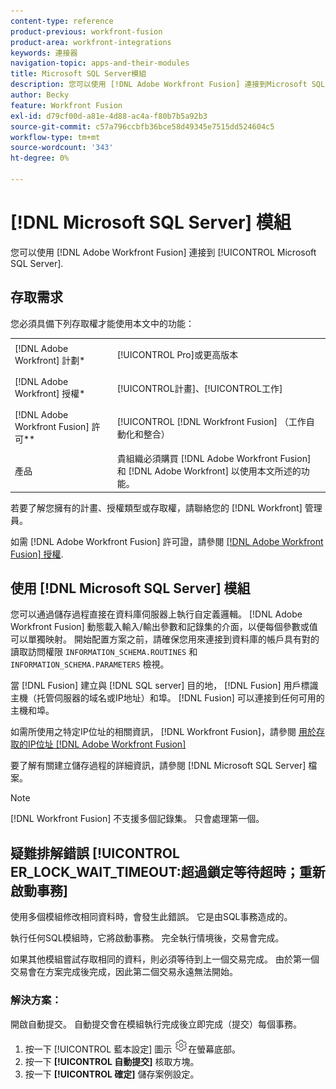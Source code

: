 ```yaml
---
content-type: reference
product-previous: workfront-fusion
product-area: workfront-integrations
keywords: 連接器
navigation-topic: apps-and-their-modules
title: Microsoft SQL Server模組
description: 您可以使用 [!DNL Adobe Workfront Fusion] 連接到Microsoft SQL Server。
author: Becky
feature: Workfront Fusion
exl-id: d79cf00d-a81e-4d88-ac4a-f80b7b5a92b3
source-git-commit: c57a796ccbfb36bce58d49345e7515dd524604c5
workflow-type: tm+mt
source-wordcount: '343'
ht-degree: 0%

---
```


# [!DNL Microsoft SQL Server] 模組

您可以使用 [!DNL Adobe Workfront Fusion] 連接到 [!UICONTROL Microsoft SQL Server].

## 存取需求

您必須具備下列存取權才能使用本文中的功能：

<table style="table-layout:auto"> 
 <col> 
 <col> 
 <tbody> 
  <tr> 
   <td role="rowheader">[!DNL Adobe Workfront] 計劃*</td>
  <td> <p>[!UICONTROL Pro]或更高版本</p> </td>
  </tr> 
  <tr data-mc-conditions=""> 
   <td role="rowheader">[!DNL Adobe Workfront] 授權*</td>
   <td> <p>[!UICONTROL計畫]、[!UICONTROL工作]</p> </td> 
  </tr> 
  <tr> 
   <td role="rowheader">[!DNL Adobe Workfront Fusion] 許可**</td> 
   <td> <p>[!UICONTROL [!DNL Workfront Fusion] （工作自動化和整合） </p> </td> 
  </tr> 
  <tr> 
   <td role="rowheader">產品</td> 
   <td>貴組織必須購買 [!DNL Adobe Workfront Fusion] 和 [!DNL Adobe Workfront] 以使用本文所述的功能。</td> 
  </tr> 
 </tbody> 
</table>

若要了解您擁有的計畫、授權類型或存取權，請聯絡您的 [!DNL Workfront] 管理員。

如需 [!DNL Adobe Workfront Fusion] 許可證，請參閱 [[!DNL Adobe Workfront Fusion] 授權](../../workfront-fusion/get-started/license-automation-vs-integration.md).

## 使用 [!DNL Microsoft SQL Server] 模組

您可以通過儲存過程直接在資料庫伺服器上執行自定義邏輯。 [!DNL Adobe Workfront Fusion] 動態載入輸入/輸出參數和記錄集的介面，以便每個參數或值可以單獨映射。 開始配置方案之前，請確保您用來連接到資料庫的帳戶具有對的讀取訪問權限 `INFORMATION_SCHEMA.ROUTINES` 和 `INFORMATION_SCHEMA.PARAMETERS` 檢視。

當 [!DNL Fusion] 建立與 [!DNL SQL server] 目的地， [!DNL Fusion] 用戶標識主機（托管伺服器的域名或IP地址）和埠。 [!DNL Fusion] 可以連接到任何可用的主機和埠。

如需所使用之特定IP位址的相關資訊， [!DNL Workfront Fusion]，請參閱 [用於存取的IP位址 [!DNL Adobe Workfront Fusion]](../../workfront-fusion/get-started/ip-addresses-for-fusion.md)

要了解有關建立儲存過程的詳細資訊，請參閱 [!DNL Microsoft SQL Server] 檔案。

>[!NOTE]
>
>[!DNL Workfront Fusion] 不支援多個記錄集。 只會處理第一個。

## 疑難排解錯誤 [!UICONTROL ER_LOCK_WAIT_TIMEOUT:超過鎖定等待超時；重新啟動事務]

使用多個模組修改相同資料時，會發生此錯誤。 它是由SQL事務造成的。

執行任何SQL模組時，它將啟動事務。 完全執行情境後，交易會完成。

如果其他模組嘗試存取相同的資料，則必須等待到上一個交易完成。 由於第一個交易會在方案完成後完成，因此第二個交易永遠無法開始。

### 解決方案：

開啟自動提交。 自動提交會在模組執行完成後立即完成（提交）每個事務。

1. 按一下 [!UICONTROL 藍本設定] 圖示 ![](assets/scenario-settings-icon.png)在螢幕底部。
1. 按一下 **[!UICONTROL 自動提交]** 核取方塊。
1. 按一下 **[!UICONTROL 確定]** 儲存案例設定。
